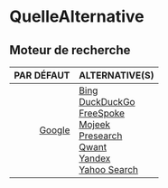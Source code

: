 # QuelleAlternative

## Moteur de recherche

|PAR DÉFAUT|ALTERNATIVE(S)|
|--:|:--|
|[Google](https://www.google.fr)|[Bing](https://www.bing.com)<br>[DuckDuckGo](https://duckduckgo.com)<br>[FreeSpoke](https://freespoke.com)<br>[Mojeek](https://www.mojeek.com/)<br>[Presearch](https://presearch.com)<br>[Qwant](https://www.qwant.com/?l=fr)<br>[Yandex](https://yandex.com)<br>[Yahoo Search](https://fr.search.yahoo.com)|
